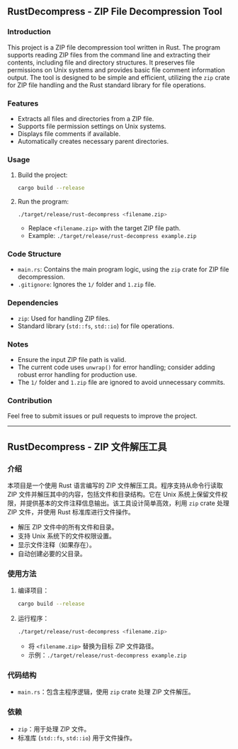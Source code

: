 ## RustDecompress - ZIP File Decompression Tool

### Introduction
This project is a ZIP file decompression tool written in Rust. The program supports reading ZIP files from the command line and extracting their contents, including file and directory structures. It preserves file permissions on Unix systems and provides basic file comment information output. The tool is designed to be simple and efficient, utilizing the `zip` crate for ZIP file handling and the Rust standard library for file operations.
### Features
- Extracts all files and directories from a ZIP file.
- Supports file permission settings on Unix systems.
- Displays file comments if available.
- Automatically creates necessary parent directories.

### Usage
1. Build the project:
   ```bash
   cargo build --release
   ```
2. Run the program:
   ```bash
   ./target/release/rust-decompress <filename.zip>
   ```
   - Replace `<filename.zip>` with the target ZIP file path.
   - Example: `./target/release/rust-decompress example.zip`

### Code Structure
- `main.rs`: Contains the main program logic, using the `zip` crate for ZIP file decompression.
- `.gitignore`: Ignores the `1/` folder and `1.zip` file.

### Dependencies
- `zip`: Used for handling ZIP files.
- Standard library (`std::fs`, `std::io`) for file operations.

### Notes
- Ensure the input ZIP file path is valid.
- The current code uses `unwrap()` for error handling; consider adding robust error handling for production use.
- The `1/` folder and `1.zip` file are ignored to avoid unnecessary commits.

### Contribution
Feel free to submit issues or pull requests to improve the project.

---

## RustDecompress - ZIP 文件解压工具

### 介绍
本项目是一个使用 Rust 语言编写的 ZIP 文件解压工具。程序支持从命令行读取 ZIP 文件并解压其中的内容，包括文件和目录结构。它在 Unix 系统上保留文件权限，并提供基本的文件注释信息输出。该工具设计简单高效，利用 `zip` crate 处理 ZIP 文件，并使用 Rust 标准库进行文件操作。
- 解压 ZIP 文件中的所有文件和目录。
- 支持 Unix 系统下的文件权限设置。
- 显示文件注释（如果存在）。
- 自动创建必要的父目录。

### 使用方法
1. 编译项目：
   ```bash
   cargo build --release
   ```
2. 运行程序：
   ```bash
   ./target/release/rust-decompress <filename.zip>
   ```
   - 将 `<filename.zip>` 替换为目标 ZIP 文件路径。
   - 示例：`./target/release/rust-decompress example.zip`

### 代码结构
- `main.rs`：包含主程序逻辑，使用 `zip` crate 处理 ZIP 文件解压。

### 依赖
- `zip`：用于处理 ZIP 文件。
- 标准库 (`std::fs`, `std::io`) 用于文件操作。


